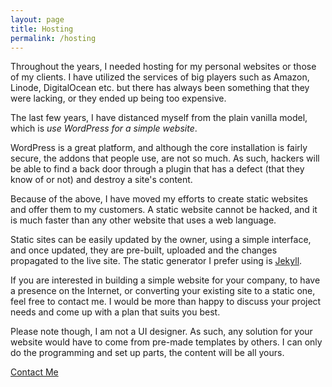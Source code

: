 ```yaml
---
layout: page
title: Hosting
permalink: /hosting
---
```


Throughout the years, I needed hosting for my personal websites or those of my clients. I have utilized the services of big players such as Amazon, Linode, DigitalOcean etc. but there has always been something that they were lacking, or they ended up being too expensive.

The last few years, I have distanced myself from the plain vanilla model, which is _use WordPress for a simple website_.

WordPress is a great platform, and although the core installation is fairly secure, the addons that people use, are not so much. As such, hackers will be able to find a back door through a plugin that has a defect (that they know of or not) and destroy a site's content.

Because of the above, I have moved my efforts to create static websites and offer them to my customers. A static website cannot be hacked, and it is much faster than any other website that uses a web language.

Static sites can be easily updated by the owner, using a simple interface, and once updated, they are pre-built, uploaded and the changes propagated to the live site. The static generator I prefer using is [Jekyll](https://jekyllrb.com/).

If you are interested in building a simple website for your company, to have a presence on the Internet, or converting your existing site to a static one, feel free to contact me. I would be more than happy to discuss your project needs and come up with a plan that suits you best.

Please note though, I am not a UI designer. As such, any solution for your website would have to come from pre-made templates by others. I can only do the programming and set up parts, the content will be all yours.

[Contact Me](/contact)
